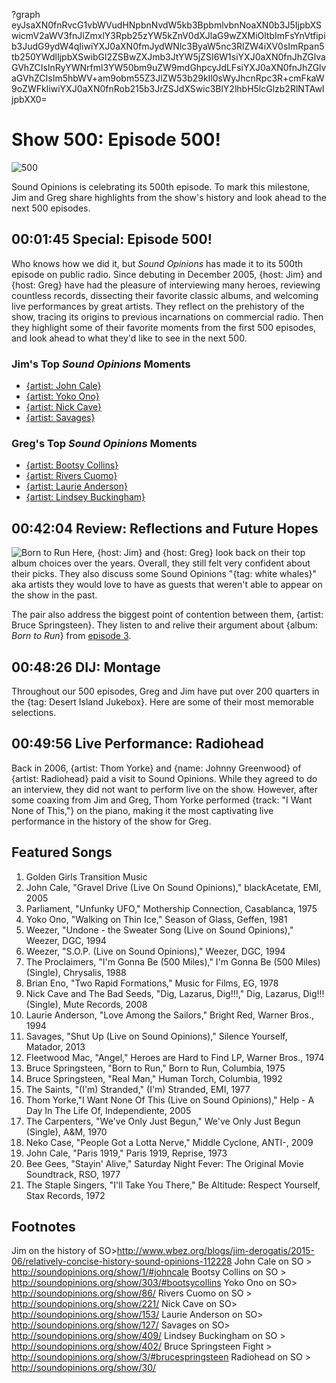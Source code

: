 ?graph eyJsaXN0fnRvcG1vbWVudHNpbnNvdW5kb3BpbmlvbnNoaXN0b3J5IjpbXSwicmV2aWV3fnJlZmxlY3Rpb25zYW5kZnV0dXJlaG9wZXMiOltbImFsYnVtfipib3JudG9ydW4qIiwiYXJ0aXN0fmJydWNlc3ByaW5nc3RlZW4iXV0sImRpan5tb250YWdlIjpbXSwibGl2ZSBwZXJmb3JtYW5jZSI6W1siYXJ0aXN0fnJhZGlvaGVhZCIsInRyYWNrfml3YW50bm9uZW9mdGhpcyJdLFsiYXJ0aXN0fnJhZGlvaGVhZCIsIm5hbWV+am9obm55Z3JlZW53b29kIl0sWyJhcnRpc3R+cmFkaW9oZWFkIiwiYXJ0aXN0fnRob215b3JrZSJdXSwic3BlY2lhbH5lcGlzb2RlNTAwIjpbXX0=

# Show 500: Episode 500!

![500](http://sound-images.s3.amazonaws.com/images/2015/500_web.jpg)

Sound Opinions is celebrating its 500th episode. To mark this milestone, Jim and Greg share highlights from the show's history and look ahead to the next 500 episodes.

## 00:01:45 Special: Episode 500!

Who knows how we did it, but *Sound Opinions* has made it to its 500th episode on public radio. Since debuting in December 2005, {host: Jim} and {host: Greg} have had the pleasure of interviewing many heroes, reviewing countless records, dissecting their favorite classic albums, and welcoming live performances by great artists. They reflect on the prehistory of the show, tracing its origins to previous incarnations on commercial radio. Then they highlight some of their favorite moments from the first 500 episodes, and look ahead to what they'd like to see in the next 500.

### Jim's Top *Sound Opinions* Moments
- [{artist: John Cale}](http://soundopinions.org/show/1/)
- [{artist: Yoko Ono}](http://soundopinions.org/show/86/)
- [{artist: Nick Cave}](http://soundopinions.org/show/153/)
- [{artist: Savages}](http://soundopinions.org/show/409/)

### Greg's Top *Sound Opinions* Moments
- [{artist: Bootsy Collins}](http://soundopinions.org/show/303/#bootsycollins)
- [{artist: Rivers Cuomo}](http://soundopinions.org/show/221/)
- [{artist: Laurie Anderson}](http://soundopinions.org/show/127/)
- [{artist: Lindsey Buckingham}](http://soundopinions.org/show/402/)

## 00:42:04 Review: Reflections and Future Hopes
![Born to Run](http://is1.mzstatic.com/image/pf/us/r30/Music2/v4/aa/5d/e5/aa5de514-eb74-1490-79ac-ca0d18f660bd/dj.rzkbczpe.600x600-75.jpg "178834/310730204")
Here, {host: Jim} and {host: Greg} look back on their top album choices over the years. Overall, they still felt very confident about their picks. They also discuss some Sound Opinions "{tag: white whales}" aka artists they would love to have as guests that weren't able to appear on the show in the past. 

The pair also address the biggest point of contention between them, {artist: Bruce Springsteen}. They listen to and relive their argument about {album: *Born to Run*} from [episode 3](http://soundopinions.org/show/3/#brucespringsteen).


## 00:48:26 DIJ: Montage
Throughout our 500 episodes, Greg and Jim have put over 200 quarters in the {tag: Desert Island Jukebox}. Here are some of their most memorable selections.

## 00:49:56 Live Performance: Radiohead
Back in 2006, {artist: Thom Yorke} and {name: Johnny Greenwood} of {artist: Radiohead} paid a visit to Sound Opinions. While they agreed to do an interview, they did not want to perform live on the show. However, after some coaxing from Jim and Greg, Thom Yorke performed {track: "I Want None of This,"} on the piano, making it the most captivating live performance in the history of the show for Greg.

## Featured Songs
1. Golden Girls Transition Music 
1. John Cale, "Gravel Drive (Live On Sound Opinions)," blackAcetate, EMI, 2005 
4. Parliament, "Unfunky UFO," Mothership Connection, Casablanca, 1975 
5. Yoko Ono, "Walking on Thin Ice," Season of Glass, Geffen, 1981 
1. Weezer, "Undone - the Sweater Song (Live on Sound Opinions)," Weezer, DGC, 1994 
1. Weezer, "S.O.P. (Live on Sound Opinions)," Weezer, DGC, 1994 
1. The Proclaimers, "I'm Gonna Be (500 Miles)," I'm Gonna Be (500 Miles) (Single), Chrysalis, 1988 
1. Brian Eno, "Two Rapid Formations," Music for Films, EG, 1978 
1. Nick Cave and The Bad Seeds, "Dig, Lazarus, Dig!!!," Dig, Lazarus, Dig!!! (Single), Mute Records, 2008 
1. Laurie Anderson, "Love Among the Sailors," Bright Red, Warner Bros., 1994 
1. Savages, "Shut Up (Live on Sound Opinions)," Silence Yourself, Matador, 2013 
1. Fleetwood Mac, "Angel," Heroes are Hard to Find LP, Warner Bros., 1974 
1. Bruce Springsteen, "Born to Run," Born to Run, Columbia, 1975 
1. Bruce Springsteen, "Real Man," Human Torch, Columbia, 1992 
1. The Saints, "(I'm) Stranded," (I'm) Stranded, EMI, 1977 
1. Thom Yorke,"I Want None Of This (Live on Sound Opinions)," Help - A Day In The Life Of, Independiente, 2005 
1. The Carpenters, "We've Only Just Begun," We've Only Just Begun (Single), A&M, 1970
1. Neko Case, "People Got a Lotta Nerve," Middle Cyclone, ANTI-, 2009 
1. John Cale, "Paris 1919," Paris 1919, Reprise, 1973 
1. Bee Gees, "Stayin' Alive," Saturday Night Fever: The Original Movie Soundtrack, RSO, 1977
1. The Staple Singers, "I'll Take You There," Be Altitude: Respect Yourself, Stax Records, 1972 


## Footnotes

Jim on the history of SO>http://www.wbez.org/blogs/jim-derogatis/2015-06/relatively-concise-history-sound-opinions-112228
John Cale on SO > http://soundopinions.org/show/1/#johncale
Bootsy Collins on SO > http://soundopinions.org/show/303/#bootsycollins
Yoko Ono on SO> http://soundopinions.org/show/86/
Rivers Cuomo on SO > http://soundopinions.org/show/221/
Nick Cave on SO> http://soundopinions.org/show/153/
Laurie Anderson on SO> http://soundopinions.org/show/127/
Savages on SO> http://soundopinions.org/show/409/
Lindsey Buckingham on SO > http://soundopinions.org/show/402/
Bruce Springsteen Fight > http://soundopinions.org/show/3/#brucespringsteen
Radiohead on SO > http://soundopinions.org/show/30/